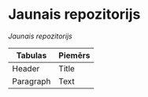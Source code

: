# Jaunais repozitorijs
*Jaunais repozitorijs*
 
 | Tabulas | Piemērs |
| ----------- | ----------- |
| Header | Title |
| Paragraph | Text |
